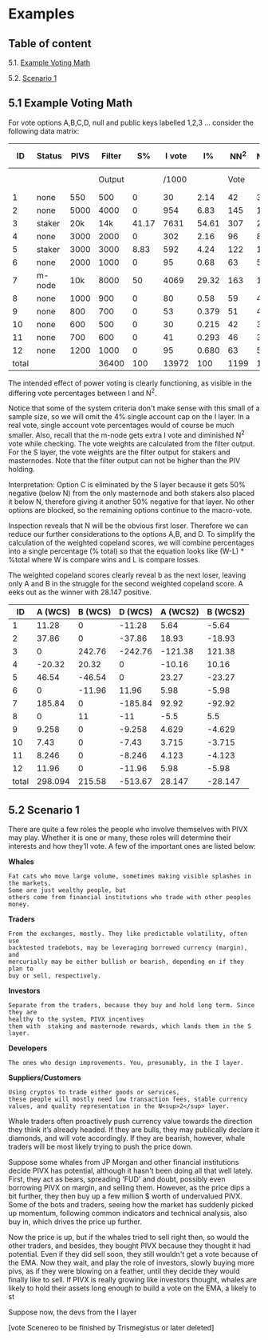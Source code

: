 # Examples

## Table of content

5.1. [Example Voting Math](#51-example-voting-math)

5.2. [Scenario 1](#52-scenario-1)

## 5.1 Example Voting Math

For vote options A,B,C,D, null and public keys labelled 1,2,3 ...  consider the following data matrix:

| ID  | Status | PIVS | Filter |S%     | I vote | I%   | NN<sup>2</sup>  |NN<sup>2</sup>%| Rank Vector|% total|
|-----|--------|------|--------|-------|--------|------|------          |------        |------------|-------|
|     |        |      | Output |       |/1000   |      | Vote           |              | Top First  |       |
| 1   | none   | 550  | 500    | 0     | 30     | 2.14 | 42             | 3.5          | ABDNC      | 5.64  |
| 2   | none   | 5000 | 4000   | 0     | 954    | 6.83 | 145            | 12.1         | ACBND      | 18.93 |
| 3   | staker | 20k  | 14k    | 41.17 | 7631   | 54.61| 307            | 25.6         | BADNC      | 121.38|
| 4   | none   | 3000 | 2000   | 0     | 302    | 2.16 | 96             | 8            | BCNDA      | 10.16 |
| 5   | staker | 3000 | 3000   | 8.83  | 592    | 4.24 | 122            | 10.2         | ADBNC      | 23.27 |
| 6   | none   | 2000 | 1000   | 0     | 95     | 0.68 | 63             | 5.3          | DNACB      | 5.98  |
| 7   | m-node | 10k  | 8000   | 50    | 4069   | 29.32| 163            | 13.6         | ABDNC      | 92.92 |
| 8   | none   | 1000 | 900    | 0     | 80     | 0.58 | 59             | 4.92         | BADCN      | 5.5   |
| 9   | none   | 800  | 700    | 0     | 53     | 0.379| 51             | 4.25         | CABDN      | 4.629 |
| 10  | none   | 600  | 500    | 0     | 30     | 0.215| 42             | 3.5          | ABCND      | 3.715 |
| 11  | none   | 700  | 600    | 0     | 41     | 0.293| 46             | 3.83         | ACBDN      | 4.123 |
| 12  | none   | 1200 | 1000   | 0     | 95     | 0.680| 63             | 5.3          | ABDNC      | 5.98  |
|total|        |      | 36400  | 100   | 13972  | 100  | 1199           | 100          |            |       |


The intended effect of power voting is clearly functioning, as visible in the differing vote percentages between I and N<sup>2</sup>.

Notice that some of the system criteria don't make sense with this small of a sample size, so we will omit the 4% single account cap on the I layer. In a real vote, single account vote percentages would of course be much smaller. Also, recall that the m-node gets extra I vote and diminished N<sup>2</sup> vote while checking. The vote weights are calculated from the filter output. For the S layer, the vote weights are the filter output for stakers and masternodes. Note that the filter output can not be higher than the PIV holding.

Interpretation:
Option C is eliminated by the S layer because it gets 50% negative (below N) from the only masternode and both stakers also placed it below N, therefore giving it another 50% negative for that layer. No other options are blocked, so the remaining options continue to the macro-vote.

Inspection reveals that N will be the obvious first loser. Therefore we can reduce our further considerations to the options A,B, and D. To simplify the calculation of the weighted copeland scores, we will combine percentages into a single percentage (% total) so that the equation looks like (W-L) * %total  where W is compare wins and L is compare losses.

The weighted copeland scores clearly reveal b as the next loser, leaving only A and B in the struggle for the second weighted copeland score. A eeks out as the winner with 28.147 positive.

|ID     | A (WCS)| B (WCS)| D (WCS)| A (WCS2) | B (WCS2) |
|---    |-----   |-----   |-----   |----------|----------|
| 1     | 11.28  | 0      | -11.28 | 5.64     | -5.64    |
| 2     | 37.86  | 0      | -37.86 | 18.93    | -18.93   |
| 3     | 0      | 242.76 | -242.76| -121.38  | 121.38   |
| 4     | -20.32 | 20.32  | 0      | -10.16   | 10.16    |
| 5     | 46.54  | -46.54 | 0      | 23.27    | -23.27   |
| 6     | 0      | -11.96 | 11.96  | 5.98     | -5.98    |
| 7     | 185.84 | 0      | -185.84| 92.92    | -92.92   |
| 8     | 0      | 11     | -11    | -5.5     | 5.5      |
| 9     | 9.258  | 0      | -9.258 | 4.629    | -4.629   |
| 10    | 7.43   | 0      | -7.43  | 3.715    | -3.715   |
| 11    | 8.246  | 0      | -8.246 | 4.123    | -4.123   |
| 12    | 11.96  | 0      | -11.96 | 5.98     | -5.98    |
| total | 298.094| 215.58 | -513.67| 28.147   | -28.147  |



## 5.2 Scenario 1

There are quite a few roles the people who involve themselves with PIVX
may play. Whether it is one or many, these roles will determine their
interests and how they’ll vote. A few of the important ones are listed
below:

**Whales**

	Fat cats who move large volume, sometimes making visible splashes in the markets.
	Some are just wealthy people, but
	others come from financial institutions who trade with other peoples money.

**Traders**

	From the exchanges, mostly. They like predictable volatility, often use
	backtested tradebots, may be leveraging borrowed currency (margin), and
	mercurially may be either bullish or bearish, depending on if they plan to
	buy or sell, respectively.

**Investors**

	Separate from the traders, because they buy and hold long term. Since they are
	healthy to the system, PIVX incentives
	them with  staking and masternode rewards, which lands them in the S layer.

**Developers**

	The ones who design improvements. You, presumably, in the I layer.

**Suppliers/Customers**

	Using cryptos to trade either goods or services,
	these people will mostly need low transaction fees, stable currency
	values, and quality representation in the N<sup>2</sup> layer.



Whale traders often proactively push currency value towards the
direction they think it’s already headed. If they are bulls, they may
publically declare it diamonds, and will vote accordingly. If they are bearish, however, whale
traders will be most likely trying to push the price down.

Suppose some whales from JP Morgan and other financial institutions decide PIVX has potential, although it hasn't been doing all that well lately. First, they act as bears, spreading 'FUD' and doubt, possibly even borrowing PIVX on margin, and selling them. However, as the price dips a bit further, they then buy up a few million $ worth of undervalued PIVX. Some of the bots and traders, seeing how the market has suddenly picked up momentum, following common indicators and technical analysis, also buy in, which drives the price up further.

Now the price is up, but if the whales tried to sell right then, so would the other traders, and besides, they bought PIVX  because they thought it had potential. Even if they did sell soon, they still wouldn't get a vote because of the EMA. Now they wait, and play the role of investors, slowly buying more pivs, as if they were blowing on a feather, until they decide they would finally like to sell. If PIVX is really growing like investors thought, whales are likely to hold their assets long enough to build a vote on the EMA, a likely to st

Suppose now, the devs from the I layer

[vote Scenereo to be finished by Trismegistus or later deleted]
